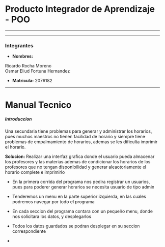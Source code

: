 # Producto Integrador de Aprendizaje - POO
___
___

 ### Integrantes 
* **Nombres:** 


Ricardo Rocha Moreno  
Osmar Eliud Fortuna Hernandez
* **Matricula:** 
2076182
___
# Manual Tecnico
##### Introduccion
Una secundaria tiene problemas para generar y administrar los horarios, pues muchos maestros no tienen facilidad de horario y siempre tiene problemas de empalmamiento de horarios, ademas se les dificulta imprimir el horario.  

**Solucion:** Realizar una interfaz grafica donde el usuario pueda almacenar los profesores y las materias ademas de condicionar los horarios de los profesores que no tengan disponibilidad y generar aleaotoriamente el horario complete e imprimirlo

* En la primera corrida del programa nos pedira registrar un usuarios, pues para poderer generar horarios se necesita usuario de tipo admin

* Tenderemos un menu en la parte superior izquierda, en las cuales podremos navegar por todo el programa
* En cada seccion del programa contara con un pequeño menu, donde nos solicitara los datos, y desplegarlos
* Todos los datos guardados se podran desplegar en su seccion correspondiente
* 

